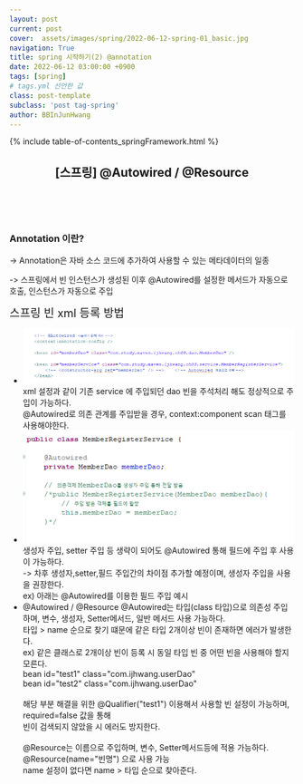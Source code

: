 ```yaml
---
layout: post
current: post
cover:  assets/images/spring/2022-06-12-spring-01_basic.jpg
navigation: True
title: spring 시작하기(2) @annotation
date: 2022-06-12 03:00:00 +0900
tags: [spring]  
# tags.yml 선언한 값
class: post-template
subclass: 'post tag-spring'
author: BBInJunHwang
---
```


{% include table-of-contents_springFramework.html %}
<!-- <div>
<br>
<h2>[스프링] @Autowired / @Resource</h2><br>

<p>Annotation 이란?</p>
<p align = "justify">
<font size=3>
-> Annotation은 자바 소스 코드에 추가하여 사용할 수 있는 메타데이터의 일종<br>
-> 스프링에서 빈 인스턴스가 생성된 이후 @Autowired를 설정한 메서드가 자동으로 호출, 인스턴스가 자동으로 주입
</font></p>

<p>
<font size=3>
xml 설정과 같이 기존 service 에 주입되던 dao 빈을 주석처리 해도 정상적으로 주입이 가능하다.<br>
@Autowired로 의존 관계를 주입받을 경우, context:component scan  태그를 사용해야한다.
<img style="margin-left:0; margin-bottom: 25px;border: 2px outset gray; border-radius:10px;" data-action="zoom" src='{{ "/assets/images/spring/spring02/ch02_bean_xml_01.PNG" | relative_url }}' alt='absolute'><br>

생성자 주입, setter 주입 등 생략이 되어도 @Autowired 통해 필드에 주입 후 사용이 가능하다.<br>
-> 차후 생성자,setter,필드 주입간의 차이점 추가할 예정이며, 생성자 주입을 사용을 권장한다.<br>
ex) 아래는 @Autowired를 이용한 필드 주입 예시
<img style="margin-left:0; margin-bottom: 25px;border: 2px outset gray; border-radius:10px;" data-action="zoom" src='{{ "/assets/images/spring/spring02/ch02_bean_class_01.PNG" | relative_url }}' alt='absolute'>
</font>
</p>

@Autowired / @Resource
<p>
<font size=3>
@Autowired는 타입(class 타입)으로 의존성 주입하며, 변수, 생성자, Setter메서드, 일반 메서드 사용 가능하다.<br>
타입 > name 순으로 찾기 떄문에 같은 타입 2개이상 빈이 존재하면 에러가 발생한다.<br>
ex) 같은 클래스로 2개이상 빈이 등록 시 동일 타입 빈 중 어떤 빈을 사용해야 할지 모른다.<br>
bean id="test1" class="com.ijhwang.userDao"<br>
bean id="test2" class="com.ijhwang.userDao"<br>
<br>
해당 부분 해결을 위한 @Qualifier("test1") 이용해서 사용할 빈 설정이 가능하며, required=false 값을 통해<br>
빈이 검색되지 않았을 시 에러도 방지한다.<br>
<br>
@Resource는 이름으로 주입하며, 변수, Setter메서드등에 적용 가능하다.<br>
@Resource(name="빈명") 으로 사용 가능<br>
name 설정이 없다면 name > 타입 순으로 찾아준다.
</font>
</p>
</div> -->


<div>
    <header>
      <h2 class="title">[스프링] @Autowired / @Resource</h2><br>
    </header>
    <div>
      <h3 class="subTitle">Annotation 이란?</h3>
      <p> ->  Annotation은 자바 소스 코드에 추가하여 사용할 수 있는 메타데이터의 일종</p>
      <p> ->  스프링에서 빈 인스턴스가 생성된 이후 @Autowired를 설정한 메서드가 자동으로 호출, 인스턴스가 자동으로 주입</p>
    </div>
    <div class="listWrapper">
      <span style="font-size: 20px;">스프링 빈 xml 등록 방법</span>
      <ul class="imageList">
        <li>
          <div class="area">
            <img data-action="zoom" src="/assets/images/spring/spring02/ch02_bean_xml_01.PNG" alt='absolute'>
            <div>
              <span>xml 설정과 같이 기존 service 에 주입되던 dao 빈을 주석처리 해도 정상적으로 주입이 가능하다.<br>
                    @Autowired로 의존 관계를 주입받을 경우, context:component scan  태그를 사용해야한다.</span>
            </div>
          </div>
        </li>
        <li>
          <div class="area">
            <img data-action="zoom" src="/assets/images/spring/spring02/ch02_bean_class_01.PNG" alt='absolute'>
            <div>
              <span>생성자 주입, setter 주입 등 생략이 되어도 @Autowired 통해 필드에 주입 후 사용이 가능하다.<br>
                -> 차후 생성자,setter,필드 주입간의 차이점 추가할 예정이며, 생성자 주입을 사용을 권장한다.<br>
                ex) 아래는 @Autowired를 이용한 필드 주입 예시</span>
            </div>
          </div>
        </li>
        <li>
          <div class="area">
            <div>
              <span>@Autowired / @Resource
                @Autowired는 타입(class 타입)으로 의존성 주입하며, 변수, 생성자, Setter메서드, 일반 메서드 사용 가능하다.<br>
                타입 > name 순으로 찾기 떄문에 같은 타입 2개이상 빈이 존재하면 에러가 발생한다.<br>
                ex) 같은 클래스로 2개이상 빈이 등록 시 동일 타입 빈 중 어떤 빈을 사용해야 할지 모른다.<br>
                bean id="test1" class="com.ijhwang.userDao"<br>
                bean id="test2" class="com.ijhwang.userDao"<br>
                <br>
                해당 부분 해결을 위한 @Qualifier("test1") 이용해서 사용할 빈 설정이 가능하며, required=false 값을 통해<br>
                빈이 검색되지 않았을 시 에러도 방지한다.<br>
                <br>
                @Resource는 이름으로 주입하며, 변수, Setter메서드등에 적용 가능하다.<br>
                @Resource(name="빈명") 으로 사용 가능<br>
                name 설정이 없다면 name > 타입 순으로 찾아준다.
              </span>
            </div>
          </div>
        </li>
      </ul>
    </div>
  </div>